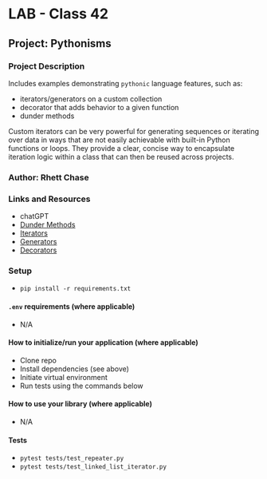 # LAB - Class 42

## Project: Pythonisms

### Project Description

Includes examples demonstrating `pythonic` language features, such as:

- iterators/generators on a custom collection
- decorator that adds behavior to a given function
- dunder methods

Custom iterators can be very powerful for generating sequences or iterating over data in ways that are not easily achievable with built-in Python functions or loops. They provide a clear, concise way to encapsulate iteration logic within a class that can then be reused across projects.

### Author: Rhett Chase

### Links and Resources

<!-- - [back-end server url](https://capital-finder-rhett-chase.vercel.app/api) -->
<!-- - [front-end application](http://xyz.com/) (when applicable) -->
- chatGPT
- [Dunder Methods](https://dbader.org/blog/python-dunder-methods)
- [Iterators](https://dbader.org/blog/python-iterators)
- [Generators](https://dbader.org/blog/python-generators)
- [Decorators](https://realpython.com/primer-on-python-decorators/)

### Setup

- `pip install -r requirements.txt`

#### `.env` requirements (where applicable)

<!-- i.e.
- `PORT` - Port Number
- `DATABASE_URL` - URL to the running Postgres instance/db -->
- N/A

#### How to initialize/run your application (where applicable)

- Clone repo
- Install dependencies (see above)
- Initiate virtual environment
- Run tests using the commands below

#### How to use your library (where applicable)

- N/A

#### Tests

- `pytest tests/test_repeater.py`
- `pytest tests/test_linked_list_iterator.py`
